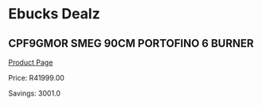 
# Ebucks Dealz
## CPF9GMOR SMEG 90CM PORTOFINO 6 BURNER
[Product Page](https://www.ebucks.com/web/shop/productSelected.do?prodId=1173106711&catId=704989856)

Price: R41999.00

Savings: 3001.0


	